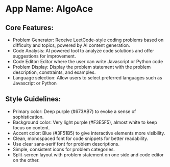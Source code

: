 # **App Name**: AlgoAce

## Core Features:

- Problem Generator: Receive LeetCode-style coding problems based on difficulty and topics, powered by AI content generation.
- Code Analysis: AI powered tool to analyze code solutions and offer suggestions for improvement.
- Code Editor: Editor where the user can write Javascript or Python code
- Problem Display: Display the problem statement with the problem description, constraints, and examples.
- Language selection: Allow users to select preferred languages such as Javascript or Python

## Style Guidelines:

- Primary color: Deep purple (#673AB7) to evoke a sense of sophistication.
- Background color: Very light purple (#F3E5F5), almost white to keep focus on content.
- Accent color: Blue (#3F51B5) to give interactive elements more visibility.
- Clean, monospaced font for code snippets for better readability.
- Use clear sans-serif font for problem descriptions.
- Simple, consistent icons for problem categories.
- Split-screen layout with problem statement on one side and code editor on the other.